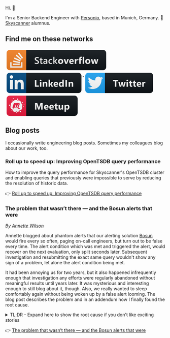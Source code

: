 Hi. 👋 

I'm a Senior Backend Engineer with [Personio](https://www.personio.com), based in Munich, Germany. 🥨 [Skyscanner](https://www.skyscanner.net) alumnus.

## Find me on these networks

<p align="left">
  <a href="https://stackoverflow.com/users/459812/bj%c3%b6rn-marschollek">
    <img
      src="https://raw.githubusercontent.com/MikeCodesDotNET/ColoredBadges/master/svg/social/stackoverflow.svg"
      alt="Stack Overflow"
      style="vertical-align: top; margin: 4px;"
    />
  </a>
  <a href="https://www.linkedin.com/in/bjoernmarschollek/">
    <img
      src="https://raw.githubusercontent.com/MikeCodesDotNET/ColoredBadges/master/svg/social/linkedin.svg"
      alt="LinkedIn"
      style="vertical-align: top; margin: 4px;"
    />
  </a>
  <a href="https://twitter.com/muffix">
    <img
      src="https://raw.githubusercontent.com/MikeCodesDotNET/ColoredBadges/master/svg/social/twitter.svg"
      alt="Twitter"
      style="vertical-align: top; margin: 4px;"
    />
  </a>
  <a href="https://www.meetup.com/members/194137934/">
    <img
      src="https://raw.githubusercontent.com/MikeCodesDotNET/ColoredBadges/master/svg/social/meetup.svg"
      alt="Meetup"
      style="vertical-align: top; margin: 4px;"
    />
  </a>
</p>

## Blog posts

I occasionally write engineering blog posts. Sometimes my colleagues blog about our work, too.

### Roll up to speed up: Improving OpenTSDB query performance

How to improve the query performance for Skyscanner's OpenTSDB cluster and enabling queries that previously were
impossible to serve by reducing the resolution of historic data.

👉 [Roll up to speed up: Improving OpenTSDB query performance]

### The problem that wasn’t there — and the Bosun alerts that were

_By [Annette Wilson](https://github.com/annettejanewilson)_

Annette blogged about phantom alerts that our alerting solution [Bosun] would fire every so often, paging on-call
engineers, but turn out to be false every time. The alert condition which was met and triggered the alert, would
recover on the next evaluation, only split seconds later. Subsequent investigation and resubmitting the exact same
query wouldn't show any sign of a problem, let alone the alert condition being met.

It had been annoying us for two years, but it also happened infrequently enough that investigation any efforts were
regularly abandoned without meaningful results until years later. It was mysterious and interesting enough to still
blog about it, though. Also, we really wanted to sleep comfortably again without being woken up by a false alert
looming.
The blog post describes the problem and in an addendum how I finally found the root cause.

<details>
  <summary>TL;DR - Expand here to show the root cause if you don't like exciting stories</summary>

  Our initial suspicion of a bug in Bosun turned out incorrect. When our timeseries database [OpenTSDB] serves a query,
  it uses 8 scanners to return all the required data from HBase asynchronously and proceeds to merge them before
  returning the result to the client.

  The scanners write the results to a map. The datastructure used to generate the key for tese results, however, wasn't
  thread-safe and in a rare race condition could return the same key for two scanners which meant that one overwrote
  the other's results. Bosun had incomplete data and the alert went into an unknown state, paging the on-call engineer.

  The unspectacular fix can be seen in [OpenTSDB/opentsdb#1754](https://github.com/OpenTSDB/opentsdb/pull/1754).
</details>

👉 [The problem that wasn’t there — and the Bosun alerts that were]

[Bosun]: https://github.com/bosun-monitor/bosun
[OpenTSDB]: https://github.com/OpenTSDB
[Roll up to speed up: Improving OpenTSDB query performance]: https://medium.com/@SkyscannerEng/roll-up-to-speed-up-improving-opentsdb-query-performance-83a647cba4ac
[The problem that wasn’t there — and the Bosun alerts that were]: https://medium.com/@SkyscannerEng/bosun-mystery-alerts-1167f3f1e0d3#0b99
